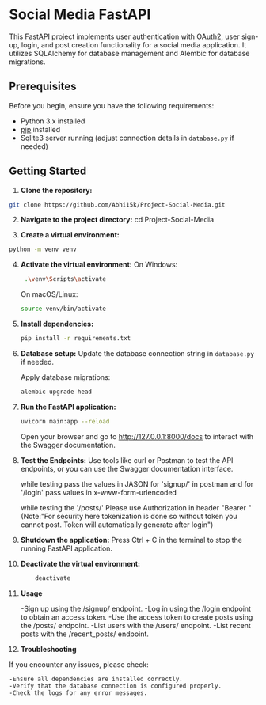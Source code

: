 # Social Media FastAPI

This FastAPI project implements user authentication with OAuth2, user sign-up, login, and post creation functionality for a social media application. It utilizes SQLAlchemy for database management and Alembic for database migrations.

## Prerequisites

Before you begin, ensure you have the following requirements:

- Python 3.x installed
- [pip](https://pip.pypa.io/en/stable/installation/) installed
- Sqlite3 server running (adjust connection details in `database.py` if needed)

## Getting Started

1. **Clone the repository:**

```bash
git clone https://github.com/Abhi15k/Project-Social-Media.git
```

2. **Navigate to the project directory:**
   cd Project-Social-Media

3. **Create a virtual environment:**

```bash
python -m venv venv
```

4. **Activate the virtual environment:**
   On Windows:

   ```bash
    .\venv\Scripts\activate
   ```

   On macOS/Linux:

   ```bash
   source venv/bin/activate
   ```

5. **Install dependencies:**

   ```bash
   pip install -r requirements.txt

   ```

6. **Database setup:**
   Update the database connection string in `database.py` if needed.

   Apply database migrations:

   ```bash
   alembic upgrade head
   ```

7. **Run the FastAPI application:**

   ```bash
   uvicorn main:app --reload
   ```

   Open your browser and go to http://127.0.0.1:8000/docs to interact with the Swagger documentation.

8. **Test the Endpoints:**
   Use tools like curl or Postman to test the API endpoints, or you can use the Swagger documentation interface.

   while testing pass the values in JASON for 'signup/' in postman and for '/login' pass values in x-www-form-urlencoded

   while testing the '/posts/' Please use Authorization in header "Bearer <Your login token>" (Note:"For security here tokenization is done so without token you cannot post. Token will automatically generate after login")

9. **Shutdown the application:**
   Press Ctrl + C in the terminal to stop the running FastAPI application.

10. **Deactivate the virtual environment:**

    ```bash
        deactivate
    ```

11. **Usage**

    -Sign up using the /signup/ endpoint.
    -Log in using the /login endpoint to obtain an access token.
    -Use the access token to create posts using the /posts/ endpoint.
    -List users with the /users/ endpoint.
    -List recent posts with the /recent_posts/ endpoint.

12. **Troubleshooting**

If you encounter any issues, please check:

    -Ensure all dependencies are installed correctly.
    -Verify that the database connection is configured properly.
    -Check the logs for any error messages.
